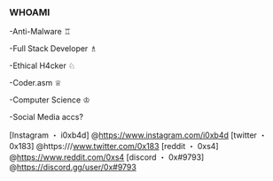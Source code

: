 ### WHOAMI
-Anti-Malware ♖

-Full Stack Developer ♗

-Ethical H4cker ♘

-Coder.asm ♕

-Computer Science ♔

-Social Media accs?

[Instagram ・ i0xb4d] 
@https://www.instagram.com/i0xb4d
[twitter ・ 0x183]
@https:///www.twitter.com/0x183
[reddit ・ 0xs4]
@https://www.reddit.com/0xs4
[discord ・ 0x#9793]
@https://discord.gg/user/0x#9793

<!--
**21o1/21o1** is a ✨ _special_ ✨ repository because its `README.md` (this file) appears on your GitHub profile.

Here are some ideas to get you started:

- 🔭 I’m currently working on ...
- 🌱 I’m currently learning ...
- 👯 I’m looking to collaborate on ...
- 🤔 I’m looking for help with ...
- 💬 Ask me about ...
- 📫 How to reach me: ...
- 😄 Pronouns: ...
- ⚡ Fun fact: ...
-->
